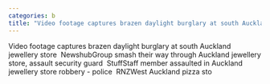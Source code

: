 ```yaml
---
categories: b
title: "Video footage captures brazen daylight burglary at south Auckland jewellery store  Newshub"
---
```

Video footage captures brazen daylight burglary at south Auckland jewellery store&nbsp;&nbsp;NewshubGroup smash their way through Auckland jewellery store, assault security guard&nbsp;&nbsp;StuffStaff member assaulted in Auckland jewellery store robbery - police&nbsp;&nbsp;RNZWest Auckland pizza sto